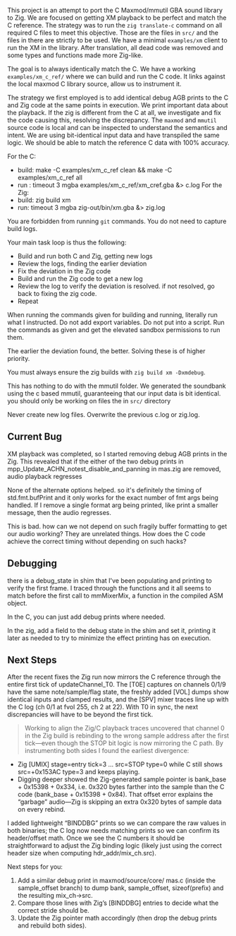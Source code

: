 This project is an attempt to port the C Maxmod/mmutil GBA sound library to Zig. We are focused on getting XM playback to be perfect and match the C reference. The strategy was to run the `zig translate-c` command on all required C files to meet this objective. Those are the files in `src/` and the files in there are strictly to be used. We have a minimal `examples/xm` client to run the XM in the library. After translation, all dead code was removed and some types and functions made more Zig-like.

The goal is to always identically match the C. We have a working `examples/xm_c_ref/` where we can build and run the C code. It links against the local maxmod C library source, allow us to instrument it.

The strategy we first employed is to add identical debug AGB prints to the C and Zig code at the same points in execution. We print important data about the playback. If the zig is different from the C at all, we investigate and fix the code causing this, resolving the discrepancy. The `maxmod` and `mmutil` source code is local and can be inspected to understand the semantics and intent. We are using bit-identical input data and have transpiled the same logic. We should be able to match the reference C data with 100% accuracy.

For the C:
- build: make -C examples/xm_c_ref clean && make -C examples/xm_c_ref all
- run : timeout 3 mgba examples/xm_c_ref/xm_cref.gba &> c.log
For the Zig:
- build: zig build xm
- run: timeout 3 mgba zig-out/bin/xm.gba &> zig.log

You are forbidden from running `git` commands. You do not need to capture build logs.

Your main task loop is thus the following:
- Build and run both C and Zig, getting new logs
- Review the logs, finding the earlier deviation
- Fix the deviation in the Zig code
- Build and run the Zig code to get a new log
- Review the log to verify the deviation is resolved. if not resolved, go back to fixing the zig code.
- Repeat

When running the commands given for building and running, literally run what I instructed. Do not add export variables. Do not put into a script. Run the commands as given and get the elevated sandbox permissions to run them.

The earlier the deviation found, the better. Solving these is of higher priority.

You must always ensure the zig builds with `zig build xm -Dxmdebug`.

This has nothing to do with the mmutil folder. We generated the soundbank using the c based mmutil, guaranteeing that our input data is bit identical. you should only be working on files the in `src/` directory

Never create new log files. Overwrite the previous c.log or zig.log.

## Current Bug
XM playback was completed, so I started removing debug AGB prints in the Zig. This revealed that if the either of the two debug prints in mpp_Update_ACHN_notest_disable_and_panning in mas.zig are removed, audio playback regresses

None of the alternate options helped. so it's definitely the timing of std.fmt.bufPrint and it only works for the exact number of fmt args being handled. If I remove a single format arg being printed, like print a smaller message, then the audio regresses.

This is bad. how can we not depend on such fragily buffer formatting to get our audio working? They are unrelated things. How does the C code achieve the correct timing without depending on such hacks?

## Debugging
there is a debug_state in shim that I've been populating and printing to verify the first frame. I traced through the functions and it all seems to match before the first call to mmMixerMix, a function in the compiled ASM object.

In the C, you can just add debug prints where needed.

In the zig, add a field to the debug state in the shim and set it, printing it later as needed to try to minimize the effect printing has on execution.

## Next Steps
After the recent fixes the Zig run now mirrors the C reference through the entire first tick
  of updateChannel_T0. The [T0E] captures on channels 0/1/9 have the same note/sample/flag state, the
  freshly added [VOL] dumps show identical inputs and clamped results, and the [SPV] mixer traces line up
  with the C log (ch 0/1 at fvol 255, ch 2 at 22). With T0 in sync, the next discrepancies will have to
  be beyond the first tick.

> Working to align the Zig/C playback traces uncovered
  that channel 0 in the Zig build is rebinding to the wrong
  sample address after the first tick—even though the STOP
  bit logic is now mirroring the C path. By instrumenting
  both sides I found the earliest divergence:

  - Zig [UMIX] stage=entry tick=3 … src=STOP type=0 while C
  still shows src=+0x153AC type=3 and keeps playing.
  - Digging deeper showed the Zig-generated sample pointer
  is bank_base + 0x15398 + 0x334, i.e. 0x320 bytes farther
  into the sample than the C code (bank_base + 0x15398 +
  0x84). That offset error explains the “garbage” audio—Zig
  is skipping an extra 0x320 bytes of sample data on every
  rebind.

  I added lightweight “BINDDBG” prints so we can compare the
  raw values in both binaries; the C log now needs matching
  prints so we can confirm its header/offset math. Once we
  see the C numbers it should be straightforward to adjust
  the Zig binding logic (likely just using the correct
  header size when computing hdr_addr/mix_ch.src).

  Next steps for you:

  1. Add a similar debug print in maxmod/source/core/
  mas.c (inside the sample_offset branch) to dump
  bank, sample_offset, sizeof(prefix) and the resulting
  mix_ch->src.
  2. Compare those lines with Zig’s [BINDDBG] entries to
  decide what the correct stride should be.
  3. Update the Zig pointer math accordingly (then drop the
  debug prints and rebuild both sides).
